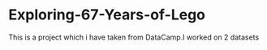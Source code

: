 # Exploring-67-Years-of-Lego
This is a project which i have taken from DataCamp.I worked on 2 datasets
